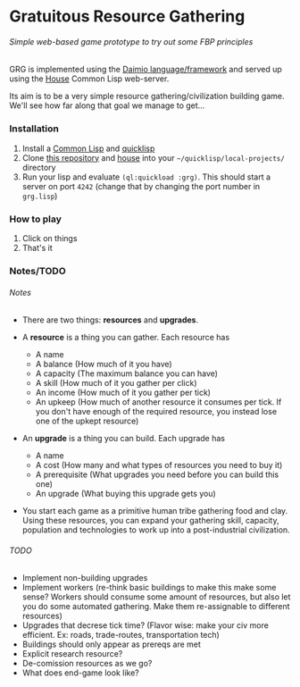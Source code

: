 # Gratuitous Resource Gathering
###### Simple web-based game prototype to try out some FBP principles

GRG is implemented using the [Daimio language/framework](https://github.com/dxnn/daimio) and served up using the [House](https://github.com/Inaimathi/house) Common Lisp web-server.

Its aim is to be a very simple resource gathering/civilization building game. We'll see how far along that goal we manage to get...

### Installation

1. Install a [Common Lisp](http://www.cliki.net/Common+Lisp+Implementation) and [quicklisp](http://www.quicklisp.org/beta/)
2. Clone [this repository](https://github.com/Inaimathi/gratuitous-resource-gathering) and [house](https://github.com/Inaimathi/house) into your `~/quicklisp/local-projects/` directory
3. Run your lisp and evaluate `(ql:quickload :grg)`. This should start a server on port `4242` (change that by changing the port number in `grg.lisp`)

### How to play

1. Click on things
2. That's it

### Notes/TODO
###### Notes
- There are two things: **resources** and **upgrades**.
- A **resource** is a thing you can gather. Each resource has
	- A name
	- A balance (How much of it you have)
	- A capacity (The maximum balance you can have)
	- A skill (How much of it you gather per click)
	- An income (How much of it you gather per tick)
	- An upkeep (How much of another resource it consumes per tick. If you don't have enough of the required resource, you instead lose one of the upkept resource)
- An **upgrade** is a thing you can build. Each upgrade has
	- A name
	- A cost (How many and what types of resources you need to buy it)
	- A prerequisite (What upgrades you need before you can build this one)
	- An upgrade (What buying this upgrade gets you)

- You start each game as a primitive human tribe gathering food and clay. Using these resources, you can expand your gathering skill, capacity, population and technologies to work up into a post-industrial civilization.


###### TODO
- Implement non-building upgrades
- Implement workers (re-think basic buildings to make this make some sense? Workers should consume some amount of resources, but also let you do some automated gathering. Make them re-assignable to different resources)
- Upgrades that decrese tick time? (Flavor wise: make your civ more efficient. Ex: roads, trade-routes, transportation tech)
- Buildings should only appear as prereqs are met
- Explicit research resource?
- De-comission resources as we go?
- What does end-game look like?
